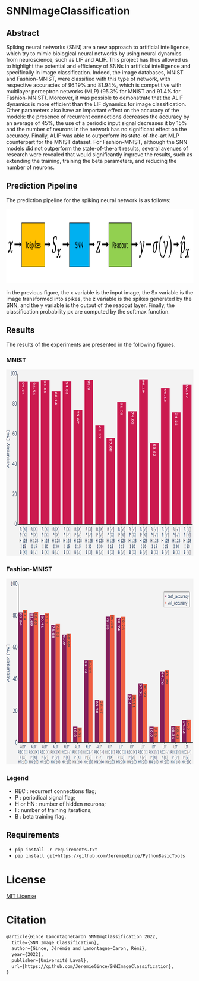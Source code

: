 # SNNImageClassification
 

## Abstract

Spiking neural networks (SNN) are a new approach to artificial intelligence, which try to mimic biological 
neural networks by using neural dynamics from neuroscience, such as LIF and ALIF. This project has thus 
allowed us to highlight the potential and efficiency of SNNs in artificial intelligence and specifically 
in image classification. Indeed, the image databases, MNIST and Fashion-MNIST, were classified with this 
type of network, with respective accuracies of 96.19% and 81.94%, which is competitive with multilayer 
perceptron networks (MLP) (95.3% for MNIST and 91.4% for Fashion-MNIST). Moreover, it was possible to 
demonstrate that the ALIF dynamics is more efficient than the LIF dynamics for image classification. Other 
parameters also have an important effect on the accuracy of the models: the presence of recurrent connections 
decreases the accuracy by an average of 45%, the use of a periodic input signal decreases it by 15% 
and the number of neurons in the network has no significant effect on the accuracy. Finally, ALIF was able 
to outperform its state-of-the-art MLP counterpart for the MNIST dataset. For Fashion-MNIST, although the 
SNN models did not outperform the state-of-the-art results, several avenues of research were revealed that 
would significantly improve the results, such as extending the training, training the beta parameters, and 
reducing the number of neurons.


## Prediction Pipeline

The prediction pipeline for the spiking neural network is as follows:
<p align="center"> <img width="900" height="200" src="https://github.com/JeremieGince/SNNImageClassification/blob/main/figures/PipelineNet_Schm.png?raw=true"> </p>

in the previous figure, the x variable is the input image, the Sx variable is the image transformed
into spikes, the z variable is the spikes generated by the SNN, and the y variable is the output of the
readout layer. Finally, the classification probability px are computed by the softmax function.


## Results

The results of the experiments are presented in the following figures.

### MNIST
<p align="center"> <img width="1200" height="500" src="https://github.com/JeremieGince/SNNImageClassification/blob/main/figures/MNIST_precision_128N.png?raw=true"> </p>



### Fashion-MNIST
<p align="center"> <img width="1200" height="500" src="https://github.com/JeremieGince/SNNImageClassification/blob/main/figures/FMNIST_precision.png?raw=true"> </p>

### Legend
- REC : recurrent connections flag;
- P : periodical signal flag; 
- H or HN : number of hidden neurons;
- I : number of training iterations;
- B : beta training flag.



## Requirements
- ```pip install -r requirements.txt```
- ```pip install git+https://github.com/JeremieGince/PythonBasicTools```



# License
[MIT License](LICENSE.md)


# Citation
```
@article{Gince_LamontagneCaron_SNNImgClassification_2022,
  title={SNN Image Classification},
  author={Gince, Jérémie and Lamontagne-Caron, Rémi},
  year={2022},
  publisher={Université Laval},
  url={https://github.com/JeremieGince/SNNImageClassification},
}
```
